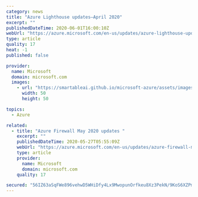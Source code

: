 ```yaml
---
category: news
title: "Azure Lighthouse updates—April 2020"
excerpt: ""
publishedDateTime: 2020-06-01T16:00:10Z
webUrl: "https://azure.microsoft.com/en-us/updates/azure-lighthouse-updates-april-2020/"
type: article
quality: 17
heat: -1
published: false

provider:
  name: Microsoft
  domain: microsoft.com
  images:
    - url: "https://smartableai.github.io/microsoft-azure/assets/images/organizations/microsoft.com-50x50.jpg"
      width: 50
      height: 50

topics:
  - Azure

related:
  - title: "Azure Firewall May 2020 updates "
    excerpt: ""
    publishedDateTime: 2020-05-27T05:55:09Z
    webUrl: "https://azure.microsoft.com/en-us/updates/azure-firewall-may-2020-updates/"
    type: article
    provider:
      name: Microsoft
      domain: microsoft.com
    quality: 17

secured: "56IZ63aSqFWe896vehwD5WHiDfy4Lx9MwopunOrfkeu8Xz3PekN/9KoS6XZPmT1aQJl8db0vCF3KDcXmx7KoMJyGTNNsRfn+o2dD+vOPUkERruA++l6yz0R/zaFIEzmaA8SilMGj45KfurR6LbvEuM+RbnejgQZTDDmT4xbeeVBCYzWncPUtzuMVN+Bb5xb62BHQMjZ7J3CtvafxCedYRwQrcvrxownnS7gXRK67YTSeB5z72T+jRUoAlND0CTxE37PKmeoqbRslwtnjlJOpwBujx0cCfXKcwDAfsPpu+1GAzZFPyJ1lAMsyarT2wjjBnRtQKQ6cXJM0B/XHQDWqCQ==;5/PLFzyVRY/maKwWVS3mRw=="
---
```


